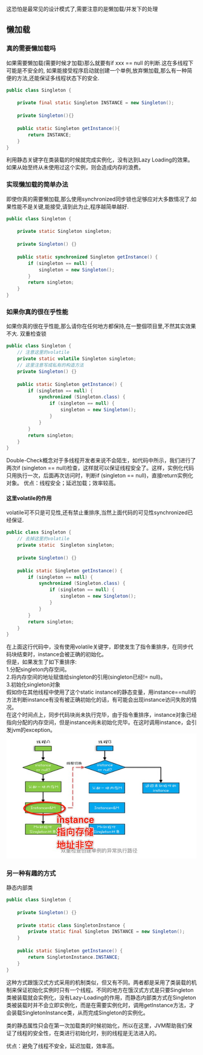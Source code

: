 这恐怕是最常见的设计模式了,需要注意的是懒加载/并发下的处理
<!-- more -->
## 懒加载
### 真的需要懒加载吗
如果需要懒加载(需要时候才加载)那么就要有if xxx == null 的判断.这在多线程下可能是不安全的,
如果能接受程序启动就创建一个单例,放弃懒加载,那么有一种简便的方法,还能保证多线程状态下的安全.
```java
public class Singleton {

    private final static Singleton INSTANCE = new Singleton();

    private Singleton(){}

    public static Singleton getInstance(){
        return INSTANCE;
    }
}
```
利用静态关键字在类装载的时候就完成实例化，没有达到Lazy Loading的效果。如果从始至终从未使用过这个实例，则会造成内存的浪费。
### 实现懒加载的简单办法
即使你真的需要懒加载,那么使用synchronized同步锁也足够应对大多数情况了.如果性能不是关键,能接受,请到此为止,程序越简单越好.
```java
public class Singleton {

    private static Singleton singleton;

    private Singleton() {}

    public static synchronized Singleton getInstance() {
        if (singleton == null) {
            singleton = new Singleton();
        }
        return singleton;
    }
}
```

### 如果你真的很在乎性能
如果你真的很在乎性能,那么请你在任何地方都保持,在一整個项目里,不然其实效果不大.
双重检查锁  
```java
public class Singleton {
    // 注意这里的volatile
    private static volatile Singleton singleton;
    // 这里注意写成私有的构造方法
    private Singleton() {}

    public static Singleton getInstance() {
        if (singleton == null) {
            synchronized (Singleton.class) {
                if (singleton == null) {
                    singleton = new Singleton();
                }
            }
        }
        return singleton;
    }
}
```
Double-Check概念对于多线程开发者来说不会陌生，如代码中所示，我们进行了两次if (singleton == null)检查，这样就可以保证线程安全了。这样，实例化代码只用执行一次，后面再次访问时，判断if (singleton == null)，直接return实例化对象。
优点：线程安全；延迟加载；效率较高。
#### 这里volatile的作用
volatile可不只是可见性,还有禁止重排序,当然上面代码的可见性synchronized已经保证.

```java
public class Singleton {
    // 去掉这里的volatile
    private static  Singleton singleton;

    private Singleton() {}

    public static Singleton getInstance() {
        if (singleton == null) {
            synchronized (Singleton.class) {
                if (singleton == null) {
                    singleton = new Singleton();
                }
            }
        }
        return singleton;
    }
}
```
在上面这行代码中，没有使用volatile关键字，即使发生了指令重排序，在同步代码块结束时，instance会被正确的初始化。     
但是，如果发生了如下重排序:    
1.分配singleton内存空间。   
2.将内存空间的地址赋值给singleton的引用(singleton已经!= null)。    
3.初始化singleton对象    
假如你在其他线程中使用了这个static instance的静态变量，用instance==null的方法判断instance有没有被正确初始化的话，有可能会出现instance访问失败的情况。     
在这个时间点上，同步代码块尚未执行完毕，由于指令重排序，instance对象已经指向分配的内存空间，但是instance尚未初始化完毕。在这时调用instance，会引发jvm的exception。
![](单例模式/1562226451795.png)

### 另一种有趣的方式
静态内部类
```java
public class Singleton {

    private Singleton() {}

    private static class SingletonInstance {
        private static final Singleton INSTANCE = new Singleton();
    }

    public static Singleton getInstance() {
        return SingletonInstance.INSTANCE;
    }
}
```
这种方式跟饿汉式方式采用的机制类似，但又有不同。两者都是采用了类装载的机制来保证初始化实例时只有一个线程。不同的地方在饿汉式方式是只要Singleton类被装载就会实例化，没有Lazy-Loading的作用，而静态内部类方式在Singleton类被装载时并不会立即实例化，而是在需要实例化时，调用getInstance方法，才会装载SingletonInstance类，从而完成Singleton的实例化。  

类的静态属性只会在第一次加载类的时候初始化，所以在这里，JVM帮助我们保证了线程的安全性，在类进行初始化时，别的线程是无法进入的。  

优点：避免了线程不安全，延迟加载，效率高。  